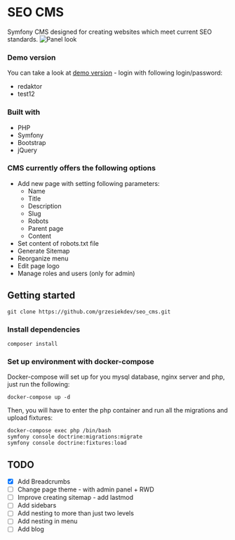 # SEO CMS

Symfony CMS designed for creating websites which meet current SEO standards.
![Panel look](https://i.ibb.co/WFJ7xL5/2023-02-13-12-38.png)

### Demo version
You can take a look at [demo version](https://bednarski.xyz/) - login with following login/password:
- redaktor
- test12

### Built with
- PHP
- Symfony
- Bootstrap
- jQuery

### CMS currently offers the following options
- Add new page with setting following parameters:
    - Name
    - Title
    - Description
    - Slug
    - Robots
    - Parent page
    - Content
- Set content of robots.txt file
- Generate Sitemap
- Reorganize menu
- Edit page logo
- Manage roles and users (only for admin)

## Getting started
```
git clone https://github.com/grzesiekdev/seo_cms.git
```

### Install dependencies
```
composer install
```

### Set up environment with docker-compose
Docker-compose will set up for you mysql database, nginx server and php, just run the following:
```
docker-compose up -d
```

Then, you will have to enter the php container and run all the migrations and upload fixtures:
```
docker-compose exec php /bin/bash
symfony console doctrine:migrations:migrate  
symfony console doctrine:fixtures:load
```

## TODO
- [x] Add Breadcrumbs
- [ ] Change page theme - with admin panel + RWD
- [ ] Improve creating sitemap - add lastmod
- [ ] Add sidebars
- [ ] Add nesting to more than just two levels
- [ ] Add nesting in menu
- [ ] Add blog